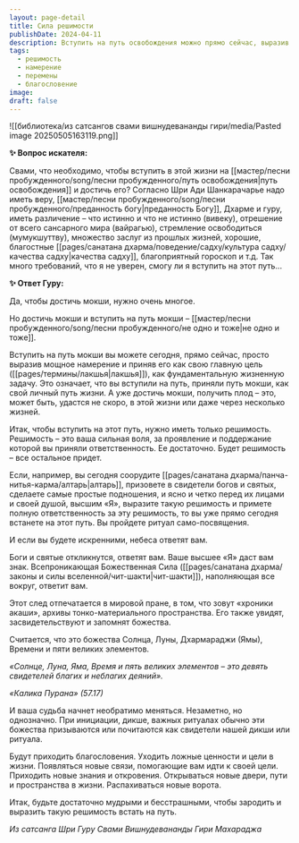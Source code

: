```yaml
---
layout: page-detail
title: Сила решимости
publishDate: 2024-04-11
description: Вступить на путь освобождения можно прямо сейчас, выразив сильное и искреннее намерение сделать мокшу своей главной жизненной целью. Для начала требуется лишь решимость и принятие ответственности за свой выбор - все остальные качества и заслуги придут со временем. Такой шаг запускает необратимые перемены в судьбе, привлекает благословения и открывает новые возможности на духовном пути
tags:
  - решимость
  - намерение
  - перемены
  - благословение
image: 
draft: false
---
```

![[библиотека/из сатсангов свами вишнудевананды гири/media/Pasted image 20250505163119.png]]
  
**✨ Вопрос искателя:** 

 Свами, что необходимо, чтобы вступить в этой жизни на [[мастер/песни пробужденного/song/песни пробужденного/путь освобождения|путь освобождения]] и достичь его? Согласно Шри Ади Шанкарачарье надо иметь веру, [[мастер/песни пробужденного/song/песни пробужденного/преданность богу|преданность Богу]], Дхарме и гуру, иметь различение – что истинно и что не истинно (вивеку), отрешение от всего сансарного мира (вайрагью), стремление освободиться (мумукшуттву), множество заслуг из прошлых жизней, хорошие, благостные [[pages/санатана дхарма/поведение/садху/культура садху/качества садху|качества садху]], благоприятный гороскоп и т.д. Так много требований, что я не уверен, смогу ли я вступить на этот путь...

**✨ Ответ Гуру:** 

 Да, чтобы достичь мокши, нужно очень многое.

 Но достичь мокши и вступить на путь мокши – [[мастер/песни пробужденного/song/песни пробужденного/не одно и тоже|не одно и тоже]].

 Вступить на путь мокши вы можете сегодня, прямо сейчас, просто выразив мощное намерение и приняв его как свою главную цель ([[pages/термины/лакшья|лакшья]]), как фундаментальную жизненную задачу. Это означает, что вы вступили на путь, приняли путь мокши, как свой личный путь жизни. А уже достичь мокши, получить плод – это, может быть, удастся не скоро, в этой жизни или даже через несколько жизней.

 Итак, чтобы вступить на этот путь, нужно иметь только решимость. Решимость – это ваша сильная воля, за проявление и поддержание которой вы приняли ответственность. Ее достаточно. Будет решимость – все остальное придет.

 Если, например, вы сегодня соорудите [[pages/санатана дхарма/панча-нитья-карма/алтарь|алтарь]], призовете в свидетели богов и святых, сделаете самые простые подношения, и ясно и четко перед их лицами и своей душой, высшим «Я», выразите такую решимость и примете полную ответственность за эту решимость, то вы уже прямо сегодня встанете на этот путь. Вы пройдете ритуал само-посвящения.

 И если вы будете искренними, небеса ответят вам.

 Боги и святые откликнутся, ответят вам. Ваше высшее «Я» даст вам знак. Всепроникающая Божественная Сила ([[pages/санатана дхарма/законы и силы вселенной/чит-шакти|чит-шакти]]), наполняющая все вокруг, ответит вам.

 Этот след отпечатается в мировой пране, в том, что зовут «хроники акаши», архивы тонко-материального пространства. Его также увидят, засвидетельствуют и запомнят божества.

 Считается, что это божества Солнца, Луны, Дхармараджи (Ямы), Времени и пяти великих элементов.

_«Солнце, Луна, Яма, Время и пять великих элементов – это девять свидетелей благих и неблагих деяний»._ 

_«Калика Пурана» (57.17)_ 

 И ваша судьба начнет необратимо меняться. Незаметно, но однозначно. При инициации, дикше, важных ритуалах обычно эти божества призываются или почитаются как свидетели нашей дикши или ритуала.

 Будут приходить благословения. Уходить ложные ценности и цели в жизни. Появляться новые связи, помогающие вам идти к своей цели. Приходить новые знания и откровения. Открываться новые двери, пути и пространства в жизни. Распахиваться новые ворота.

 Итак, будьте достаточно мудрыми и бесстрашными, чтобы зародить и выразить такую решимость встать на путь.

*Из сатсанга Шри Гуру Свами Вишнудевананды Гири Махараджа*